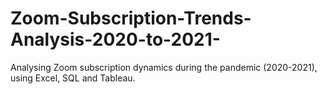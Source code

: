 # Zoom-Subscription-Trends-Analysis-2020-to-2021-
Analysing Zoom subscription dynamics during the pandemic (2020-2021), using Excel, SQL and Tableau.

